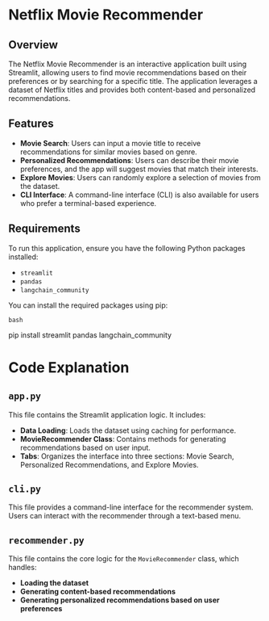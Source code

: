 # Netflix Movie Recommender

## Overview

The Netflix Movie Recommender is an interactive application built using Streamlit, allowing users to find movie recommendations based on their preferences or by searching for a specific title. The application leverages a dataset of Netflix titles and provides both content-based and personalized recommendations.

## Features

- **Movie Search**: Users can input a movie title to receive recommendations for similar movies based on genre.
- **Personalized Recommendations**: Users can describe their movie preferences, and the app will suggest movies that match their interests.
- **Explore Movies**: Users can randomly explore a selection of movies from the dataset.
- **CLI Interface**: A command-line interface (CLI) is also available for users who prefer a terminal-based experience.

## Requirements

To run this application, ensure you have the following Python packages installed:

- `streamlit`
- `pandas`
- `langchain_community`

You can install the required packages using pip:

```bash```

pip install streamlit pandas langchain_community


# Code Explanation

## `app.py`

This file contains the Streamlit application logic. It includes:

- **Data Loading**: Loads the dataset using caching for performance.
- **MovieRecommender Class**: Contains methods for generating recommendations based on user input.
- **Tabs**: Organizes the interface into three sections: Movie Search, Personalized Recommendations, and Explore Movies.

## `cli.py`

This file provides a command-line interface for the recommender system. Users can interact with the recommender through a text-based menu.

## `recommender.py`

This file contains the core logic for the `MovieRecommender` class, which handles:

- **Loading the dataset**
- **Generating content-based recommendations**
- **Generating personalized recommendations based on user preferences**
